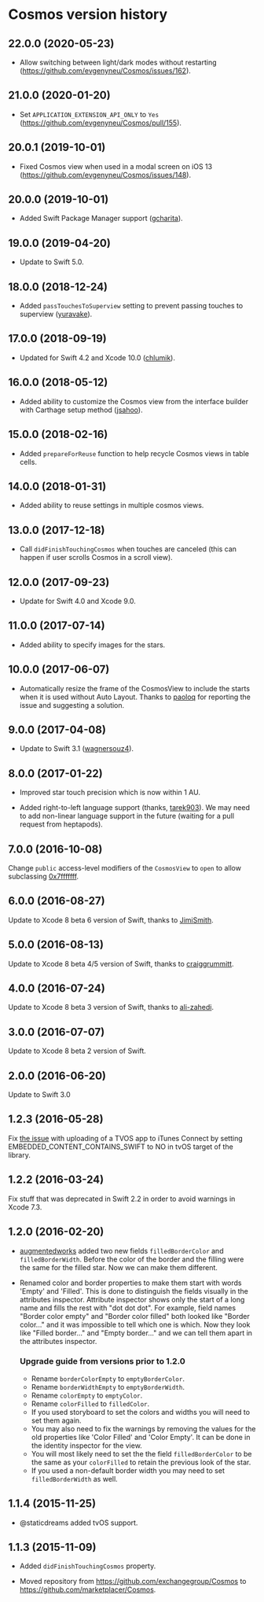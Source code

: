 # Cosmos version history


## 22.0.0 (2020-05-23)

* Allow switching between light/dark modes without restarting (https://github.com/evgenyneu/Cosmos/issues/162).


## 21.0.0 (2020-01-20)

* Set `APPLICATION_EXTENSION_API_ONLY` to `Yes` (https://github.com/evgenyneu/Cosmos/pull/155).


## 20.0.1 (2019-10-01)

* Fixed Cosmos view when used in a modal screen on iOS 13 (https://github.com/evgenyneu/Cosmos/issues/148).


## 20.0.0 (2019-10-01)

* Added Swift Package Manager support ([gcharita](https://github.com/gcharita)).


## 19.0.0 (2019-04-20)

* Update to Swift 5.0.


## 18.0.0 (2018-12-24)

* Added `passTouchesToSuperview` setting to prevent passing touches to superview ([yuravake](https://github.com/yuravake)).


## 17.0.0 (2018-09-19)

* Updated for Swift 4.2 and Xcode 10.0 ([chlumik](https://github.com/chlumik)).


## 16.0.0 (2018-05-12)

* Added ability to customize the Cosmos view from the interface builder with Carthage setup method ([jsahoo](https://github.com/jsahoo)).


## 15.0.0 (2018-02-16)

* Added `prepareForReuse` function to help recycle Cosmos views in table cells.


## 14.0.0 (2018-01-31)

* Added ability to reuse settings in multiple cosmos views.


## 13.0.0 (2017-12-18)

* Call `didFinishTouchingCosmos` when touches are canceled (this can happen if user scrolls Cosmos in a scroll view).


## 12.0.0 (2017-09-23)

* Update for Swift 4.0 and Xcode 9.0.


## 11.0.0 (2017-07-14)

* Added ability to specify images for the stars.


## 10.0.0 (2017-06-07)

* Automatically resize the frame of the CosmosView to include the starts when it is used without Auto Layout. Thanks to [paoloq](https://github.com/paoloq) for reporting the issue and suggesting a solution.


## 9.0.0 (2017-04-08)

* Update to Swift 3.1 ([wagnersouz4](https://github.com/wagnersouz4)).

## 8.0.0 (2017-01-22)

* Improved star touch precision which is now within 1 AU.

* Added right-to-left language support (thanks, [tarek903](https://github.com/tarek903)). We may need to add non-linear language support in the future (waiting for a pull request from heptapods).


## 7.0.0 (2016-10-08)

Change `public` access-level modifiers of the `CosmosView` to `open` to allow subclassing [0x7fffffff](https://github.com/0x7fffffff).

## 6.0.0 (2016-08-27)

Update to Xcode 8 beta 6 version of Swift, thanks to [JimiSmith](https://github.com/JimiSmith).

## 5.0.0 (2016-08-13)

Update to Xcode 8 beta 4/5 version of Swift, thanks to [craiggrummitt](https://github.com/craiggrummitt).

## 4.0.0 (2016-07-24)

Update to Xcode 8 beta 3 version of Swift, thanks to [ali-zahedi](https://github.com/ali-zahedi).

## 3.0.0 (2016-07-07)

Update to Xcode 8 beta 2 version of Swift.

## 2.0.0 (2016-06-20)

Update to Swift 3.0

## 1.2.3 (2016-05-28)

Fix [the issue](https://github.com/marketplacer/Cosmos/pull/27) with uploading of a TVOS app to iTunes Connect by setting EMBEDDED_CONTENT_CONTAINS_SWIFT to NO in tvOS target of the library.

## 1.2.2 (2016-03-24)

Fix stuff that was deprecated in Swift 2.2 in order to avoid warnings in Xcode 7.3.

## 1.2.0 (2016-02-20)

* [augmentedworks](https://github.com/augmentedworks) added two new fields `filledBorderColor` and `filledBorderWidth`. Before the color of the border and the filling were the same for the filled star. Now we can make them different.

* Renamed color and border properties to make them start with words 'Empty' and 'Filled'. This is done to distinguish the fields visually in the attributes inspector. Attribute inspector shows only the start of a long name and fills the rest with "dot dot dot". For example, field names  "Border color empty" and "Border color filled" both looked like "Border color..." and it was impossible to tell which one is which. Now they look like "Filled border..." and "Empty border..." and we can tell them apart in the attributes inspector.

  ### Upgrade guide from versions prior to 1.2.0

  * Rename `borderColorEmpty` to `emptyBorderColor`.
  * Rename `borderWidthEmpty` to `emptyBorderWidth`.
  * Rename `colorEmpty` to `emptyColor`.
  * Rename `colorFilled` to `filledColor`.
  * If you used storyboard to set the colors and widths you will need to set them again.
  * You may also need to fix the warnings by removing the values for the old properties like 'Color Filled' and 'Color Empty'. It can be done in the identity inspector for the view.
  * You will most likely need to set the the field `filledBorderColor` to be the same as your `colorFilled` to retain the previous look of the star.
  * If you used a non-default border width you may need to set `filledBorderWidth` as well.


## 1.1.4 (2015-11-25)

* @staticdreams added tvOS support.


## 1.1.3 (2015-11-09)

* Added `didFinishTouchingCosmos` property.

* Moved repository from https://github.com/exchangegroup/Cosmos to https://github.com/marketplacer/Cosmos.
